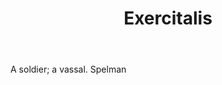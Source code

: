 ---
title: Exercitalis
letter: E
permalink: "/definitions/bld-exercitalis.html"
body: A soldier; a vassal. Spelman
published_at: '2018-07-07'
source: Black's Law Dictionary 2nd Ed (1910)
layout: post
---